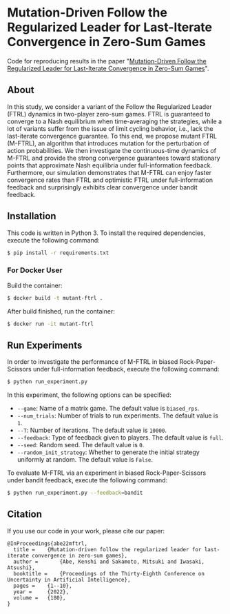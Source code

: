 # Mutation-Driven Follow the Regularized Leader for Last-Iterate Convergence in Zero-Sum Games
Code for reproducing results in the paper "[Mutation-Driven Follow the Regularized Leader for Last-Iterate Convergence in Zero-Sum Games](https://proceedings.mlr.press/v180/abe22a.html)".

## About
In this study, we consider a variant of the Follow the Regularized Leader (FTRL) dynamics in two-player zero-sum games.
FTRL is guaranteed to converge to a Nash equilibrium when time-averaging the strategies, while a lot of variants suffer from the issue of limit cycling behavior, i.e., lack the last-iterate convergence guarantee.
To this end, we propose mutant FTRL (M-FTRL), an algorithm that introduces mutation for the perturbation of action probabilities.
We then investigate the continuous-time dynamics of M-FTRL and provide the strong convergence guarantees toward stationary points that approximate Nash equilibria under full-information feedback.
Furthermore, our simulation demonstrates that M-FTRL can enjoy faster convergence rates than FTRL and optimistic FTRL under full-information feedback and surprisingly exhibits clear convergence under bandit feedback.

## Installation
This code is written in Python 3.
To install the required dependencies, execute the following command:
```bash
$ pip install -r requirements.txt
```

### For Docker User
Build the container:
```bash
$ docker build -t mutant-ftrl .
```
After build finished, run the container:
```bash
$ docker run -it mutant-ftrl
```

## Run Experiments
In order to investigate the performance of M-FTRL in biased Rock-Paper-Scissors under full-information feedback, execute the following command:
```bash
$ python run_experiment.py
```
In this experiment, the following options can be specified:
* `--game`: Name of a matrix game. The default value is `biased_rps`.
* `--num_trials`: Number of trials to run experiments. The default value is `1`.
* `--T`: Number of iterations. The default value is `10000`.
* `--feedback`: Type of feedback given to players. The default value is `full`.
* `--seed`: Random seed. The default value is `0`.
* `--random_init_strategy`: Whether to generate the initial strategy uniformly at random. The default value is `False`.

To evaluate M-FTRL via an experiment in biased Rock-Paper-Scissors under bandit feedback, execute the following command:
```bash
$ python run_experiment.py --feedback=bandit
```

## Citation
If you use our code in your work, please cite our paper:
```
@InProceedings{abe22mftrl,
  title = 	 {Mutation-driven follow the regularized leader for last-iterate convergence in zero-sum games},
  author =       {Abe, Kenshi and Sakamoto, Mitsuki and Iwasaki, Atsushi},
  booktitle = 	 {Proceedings of the Thirty-Eighth Conference on Uncertainty in Artificial Intelligence},
  pages = 	 {1--10},
  year = 	 {2022},
  volume = 	 {180},
}
```